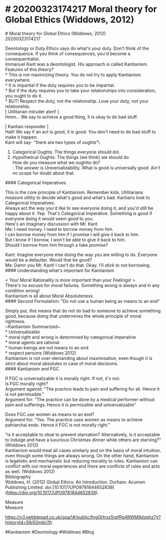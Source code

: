 # \# 20200323174217 Moral theory for Global Ethics (Widdows, 2012)

\# Moral theory for Global Ethics (Widdows, 2012)\
20200323174217

Deontology or Duty Ethics says do what's your duty. Don't think of the consequence. If you think of consequences, you'd become a consequentialist.\
Immanuel Kant was a deontologist. His approach is called Kantianism.\
Features of this theory?\
\* This is not maximizing theory. You do not try to apply Kantianism everywhere.\
\* It is impartial if the duty requires you to be impartial.\
\* But if the duty requires you to take your relationships into consideration, you ought to do it.\
\* BUT! Respect the duty, not the relationship. Love your duty, not your relationship.\
\[ Utilitarian intruder alert! \]\
Hmm\... We say to achieve a good thing, it is okay to do bad stuff.

\[ Kantian responder \]\
Halt! We say if an act is good, it is good. You don't need to do bad stuff to make it happen.\
Kant will say- \"there are two types of oughts"\
1. Categorical Oughts: The things everyone should do\
2. Hypothetical Oughts: The things (we think) we should do\
How do you measure what we oughtto do?\
: The answer is Universalizability. What is good is universally good. Ain't no scope for doubt about that.

\#\#\#\# Categorical Imperatives

This is the core principle of Kantianism. Remember kids. Utilitarians measure utility to decide what's good and what's bad. Kantians look to Categorical Imperatives.\
Always act the way you'd like to see everyone doing it, and you'd still be happy about it. Yep. That's Categorical Imperative. Something is good if everyone doing it would seem good to you.\
Here's an imaginary discussion with Mr. Kant.\
Me: I need money. I need to borrow money from him.\
I can borrow money from him if I promise I will give it back to him.\
But I know if I borrow, I won't be able to give it back to him.\
Should I borrow from him through a fake promise?

Kant: Imagine everyone else doing the way you are willing to do. Everyone would be a defaulter. Would that be good?\
Me: Damn you Mr. Kant! I can't do that. Okay. I'll stick to not borrowing.\
\#\#\#\# Understanding what's important for Kantianism

\< Your Moral Rationality is more important than your Feelings! \>\
There's no excuse for moral failures. Something wrong is always and in any condition wrong!\
Kantianism is all about Moral Absoluteness\
\#\#\#\# Second Formulation: \"Do not use a human being as means to an end\"

Simply put, this means that do not do bad to someone to achieve something good, because doing that undermines the whole principle of moral rightness.\
\~Kantianism Summarized\~\
\* Universalizable\
\* moral right and wrong is determined by categorical imperative\
\* moral agents are rational\
\* human beings are not means to an end\
\* respect persons (Widdows 2012)\
Kantianism is not over-demanding about maximization, even though it is strict about moral absolutes in case of moral decisions.\
\#\#\#\# Kantianism and FGC

If FGC is universalizable it is morally right. If not, it's not.\
Is FGC morally right?\
Argument against: \"The practice leads to pain and suffering for all. Hence it is not permissible."\
Argument for: "The practice can be done by a medical performer without pain and sufferings. Hence it is permissible and universalizable\"

Does FGC use women as means to an end?\
Argument for: "Yes. The practice uses women as means to achieve patriarchal ends. Hence it FGC is not morally right.\"

\"is it acceptable to steal to prevent starvation? Alternatively, is it acceptable to indulge and have a luxurious Christmas dinner while others are starving?" (Widdows 2012)\
Kantianism would treat all cases similarly and on the basis of moral intuition, even though some things are always wrong. On the other hand, Kantianism is legalistic and mechanistic but reducing morality to rules. Kantianism can conflict with our moral experiences and there are conflicts of rules and acts as well. (Widdows 2012)\
Bibliography\
Widdows, H. (2012) Global Ethics: An Introduction. Durham: Acumen Publishing Limited. doi:\[10.1017/UPO9781844652839\](https://doi.org/10.1017/UPO9781844652839).

Measure\
Measure

https://v3.pebblepad.co.uk/spa/\#/public/fngGHrxx5rqfRg4RWM9dzphz7y?historyId=Slb5GmkU1h

\#Kantianism \#Deontology \#Widdows \#Blog
